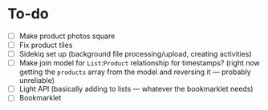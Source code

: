# To-do

- [ ] Make product photos square
- [ ] Fix product tiles
- [ ] Sidekiq set up (background file processing/upload, creating activities)
- [ ] Make join model for `List`:`Product` relationship for timestamps? (right now getting the `products` array from the model and reversing it — probably unreliable)
- [ ] Light API (basically adding to lists — whatever the bookmarklet needs)
- [ ] Bookmarklet
